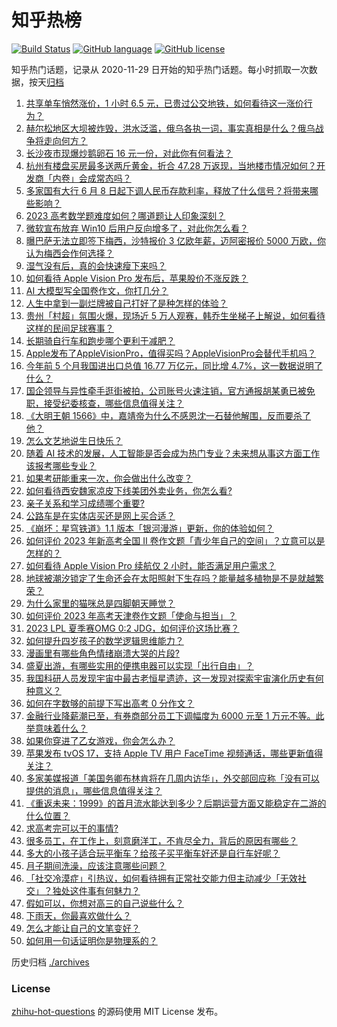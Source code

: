 # 知乎热榜
[![Build Status](https://github.com/ToWeLong/zhihu-hot-questions/workflows/CI/badge.svg)](https://github.com/ToWeLong/zhihu-hot-questions/actions)
[![GitHub language](https://img.shields.io/badge/language-golang-orange.svg)](https://golang.org/)
[![GitHub license](https://img.shields.io/github/license/ToWeLong/zhihu-hot-questions)](https://github.com/ToWeLong/zhihu-hot-questions/blob/main/LICENSE)

知乎热门话题，记录从 2020-11-29 日开始的知乎热门话题。每小时抓取一次数据，按天[归档](./archives)

<!-- BEGIN -->

1. [共享单车悄然涨价，1 小时 6.5 元，已贵过公交地铁，如何看待这一涨价行为？](https://www.zhihu.com/question/605241957)
1. [赫尔松地区大坝被炸毁，洪水泛滥，俄乌各执一词，事实真相是什么？俄乌战争将走向何方？](https://www.zhihu.com/question/605068506)
1. [长沙夜市现爆炒鹅卵石 16 元一份，对此你有何看法？](https://www.zhihu.com/question/604881315)
1. [杭州有楼盘买房最多送两斤黄金，折合 47.28 万返现，当地楼市情况如何？开发商「内卷」会成常态吗？](https://www.zhihu.com/question/605337792)
1. [多家国有大行 6 月 8 日起下调人民币存款利率，释放了什么信号？将带来哪些影响？](https://www.zhihu.com/question/605298719)
1. [2023 高考数学题难度如何？哪道题让人印象深刻？](https://www.zhihu.com/question/605281198)
1. [微软宣布放弃 Win10 后用户反向增多了，对此你怎么看？](https://www.zhihu.com/question/605027427)
1. [曝巴萨无法立即签下梅西，沙特报价 3 亿欧年薪，迈阿密报价 5000 万欧，你认为梅西会作何选择？](https://www.zhihu.com/question/605291978)
1. [湿气没有后，真的会快速瘦下来吗？](https://www.zhihu.com/question/425793583)
1. [如何看待 Apple Vision Pro 发布后，苹果股价不涨反跌？](https://www.zhihu.com/question/604993519)
1. [AI 大模型写全国卷作文，你打几分？](https://www.zhihu.com/question/605360067)
1. [人生中拿到一副烂牌被自己打好了是种怎样的体验？](https://www.zhihu.com/question/42041029)
1. [贵州「村超」氛围火爆，现场近 5 万人观赛，韩乔生坐梯子上解说，如何看待这样的民间足球赛事？](https://www.zhihu.com/question/605094646)
1. [长期骑自行车和跑步哪个更利于减肥？](https://www.zhihu.com/question/599417721)
1. [Apple发布了AppleVisionPro，值得买吗？AppleVisionPro会替代手机吗？](https://www.zhihu.com/question/605061233)
1. [今年前 5 个月我国进出口总值 16.77 万亿元，同比增 4.7%，这一数据说明了什么？](https://www.zhihu.com/question/605246163)
1. [国企领导与异性牵手逛街被拍，公司账号火速注销，官方通报胡某勇已被免职，接受纪委核查，哪些信息值得关注？](https://www.zhihu.com/question/605268126)
1. [《大明王朝 1566》中，嘉靖帝为什么不感恩沈一石替他解围，反而要杀了他？](https://www.zhihu.com/question/604357966)
1. [怎么文艺地说生日快乐？](https://www.zhihu.com/question/38686146)
1. [随着 AI 技术的发展，人工智能是否会成为热门专业？未来想从事这方面工作该报考哪些专业？](https://www.zhihu.com/question/604528407)
1. [如果考研能重来一次，你会做出什么改变？](https://www.zhihu.com/question/458823146)
1. [如何看待西安魏家凉皮下线美团外卖业务，你怎么看?](https://www.zhihu.com/question/604848307)
1. [亲子关系和学习成绩哪个重要?](https://www.zhihu.com/question/597616453)
1. [公路车是在实体店买还是网上买合适？](https://www.zhihu.com/question/598393442)
1. [《崩坏：星穹铁道》1.1 版本「银河漫游」更新，你的体验如何？](https://www.zhihu.com/question/605276402)
1. [如何评价 2023 年新高考全国 Ⅱ 卷作文题「青少年自己的空间」？立意可以是怎样的？](https://www.zhihu.com/question/605232959)
1. [如何看待 Apple Vision Pro 续航仅 2 小时，能否满足用户需求？](https://www.zhihu.com/question/604993453)
1. [地球被潮汐锁定了生命还会在太阳照射下生存吗？能量越多植物是不是就越繁荣？](https://www.zhihu.com/question/605081743)
1. [为什么家里的猫咪总是四脚朝天睡觉？](https://www.zhihu.com/question/589921393)
1. [如何评价 2023 年高考天津卷作文题「使命与担当」？](https://www.zhihu.com/question/605232996)
1. [2023 LPL 夏季赛OMG 0:2 JDG，如何评价这场比赛？](https://www.zhihu.com/question/605263860)
1. [如何提升四岁孩子的数学逻辑思维能力？](https://www.zhihu.com/question/602315131)
1. [漫画里有哪些角色情绪崩溃大哭的片段?](https://www.zhihu.com/question/603192975)
1. [盛夏出游，有哪些实用的便携电器可以实现「出行自由」？](https://www.zhihu.com/question/603623784)
1. [我国科研人员发现宇宙中最古老恒星遗迹，这一发现对探索宇宙演化历史有何种意义？](https://www.zhihu.com/question/605338539)
1. [如何在字数够的前提下写出高考 0 分作文？](https://www.zhihu.com/question/605300883)
1. [金融行业降薪潮已至，有券商部分员工下调幅度为 6000 元至 1 万元不等。此举意味着什么？](https://www.zhihu.com/question/605232027)
1. [如果你穿进了乙女游戏，你会怎么办？](https://www.zhihu.com/question/511876153)
1. [苹果发布 tvOS 17，支持 Apple TV 用户 FaceTime 视频通话，哪些更新值得关注？](https://www.zhihu.com/question/605311833)
1. [多家美媒报道「美国务卿布林肯将在几周内访华」，外交部回应称「没有可以提供的消息」，哪些信息值得关注？](https://www.zhihu.com/question/605254075)
1. [《重返未来：1999》的首月流水能达到多少？后期运营方面又能稳定在二游的什么位置？](https://www.zhihu.com/question/604036329)
1. [求高考完可以干的事情?](https://www.zhihu.com/question/603068120)
1. [很多员工，在工作上，刻意磨洋工，不肯尽全力，背后的原因有哪些？](https://www.zhihu.com/question/591648254)
1. [多大的小孩子适合玩平衡车？给孩子买平衡车好还是自行车好呢？](https://www.zhihu.com/question/442338394)
1. [月子期间洗澡，应该注意哪些问题？](https://www.zhihu.com/question/543909140)
1. [「社交冷漠症」引热议，如何看待拥有正常社交能力但主动减少「无效社交」？独处这件事有何魅力？](https://www.zhihu.com/question/605250916)
1. [假如可以，你想对高三的自己说些什么？](https://www.zhihu.com/question/596304935)
1. [下雨天，你最喜欢做什么？](https://www.zhihu.com/question/597225464)
1. [怎么才能让自己的文笔变好？](https://www.zhihu.com/question/479235660)
1. [如何用一句话证明你是物理系的？](https://www.zhihu.com/question/380276452)

<!-- END -->

历史归档 [./archives](./archives)


### License
[zhihu-hot-questions](https://github.com/towelong/zhihu-hot-questions) 的源码使用 MIT License 发布。